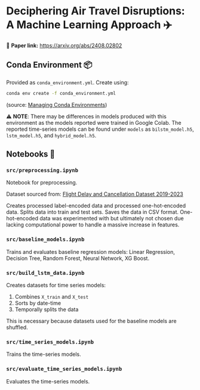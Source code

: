 # Deciphering Air Travel Disruptions: A Machine Learning Approach ✈️

📄 **Paper link:** https://arxiv.org/abs/2408.02802

## Conda Environment 📦
Provided as `conda_environment.yml`. Create using: 
```bash
conda env create -f conda_environment.yml
```
(source: [Managing Conda Environments](https://conda.io/projects/conda/en/latest/user-guide/tasks/manage-environments.html))

⚠️ **NOTE**: There may be differences in models produced with this environment as the models reported were trained in Google Colab. The reported time-series models can be found under `models` as `bilstm_model.h5`, `lstm_model.h5`, and `hybrid_model.h5`.

## Notebooks 📓

### `src/preprocessing.ipynb`
Notebook for preprocessing.

Dataset sourced from: [Flight Delay and Cancellation Dataset 2019-2023](https://www.kaggle.com/datasets/patrickzel/flight-delay-and-cancellation-dataset-2019-2023?select=flights_sample_3m.csv)

Creates processed label-encoded data and processed one-hot-encoded data. Splits data into train and test sets. Saves the data in CSV format. One-hot-encoded data was experimented with but ultimately not chosen due lacking computational power to handle a massive increase in features.

### `src/baseline_models.ipynb`
Trains and evaluates baseline regression models: Linear Regression, Decision Tree, Random Forest, Neural Network, XG Boost.

### `src/build_lstm_data.ipynb`
Creates datasets for time series models:
1. Combines `X_train` and `X_test`
2. Sorts by date-time
3. Temporally splits the data

This is necessary because datasets used for the baseline models are shuffled.

### `src/time_series_models.ipynb`
Trains the time-series models.

### `src/evaluate_time_series_models.ipynb`
Evaluates the time-series models.
